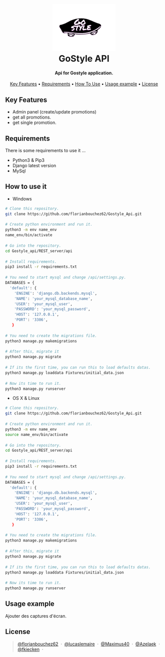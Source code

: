 <h1 align="center">
  <br>
  <img src="https://github.com/florianbouchez62/Gostyle_Api/blob/develop/REST_Server/api/static/logo.png" alt="GoStyle" width="200">
  <br>
  GoStyle API
  <br>
</h1>

<h4 align="center">Api for Gostyle application.</h4>

<p align="center">
  <a href="#key-features">Key Features</a> •
  <a href="#requirements">Requirements</a> •
  <a href="#how-to-use-it">How To Use</a> •
  <a href="#usage-example">Usage example</a> •
  <a href="#license">License</a>
</p>

## Key Features

* Admin panel (create/update promotions)
* get all promotions.
* get single promotion.

## Requirements

There is some requirements to use it ...

* Python3 & Pip3
* Django latest version
* MySql

## How to use it

* Windows

```sh
# Clone this repository.
git clone https://github.com/florianbouchez62/Gostyle_Api.git

# Create python environment and run it.
python3 -m env name_env
name_env/bin/activate

# Go into the repository.
cd Gostyle_api/REST_server/api

# Install requirements.
pip3 install -r requirements.txt

# You need to start mysql and change /api/settings.py.
DATABASES = {
  'default': {
    'ENGINE': 'django.db.backends.mysql',
    'NAME': 'your_mysql_database_name',
    'USER': 'your_mysql_user',
    'PASSWORD': 'your_mysql_password',
    'HOST': '127.0.0.1',
    'PORT': '3306',
   }

# You need to create the migrations file.
python3 manage.py makemigrations

# After this, migrate it
python3 manage.py migrate

# If its the first time, you can run this to load defaults datas.
python3 manage.py loaddata Fixtures/initial_data.json

# Now its time to run it.
python3 manage.py runserver
```

* OS X & Linux

```sh
# Clone this repository.
git clone https://github.com/florianbouchez62/Gostyle_Api.git

# Create python environment and run it.
python3 -m env name_env
source name_env/bin/activate

# Go into the repository.
cd Gostyle_api/REST_server/api

# Install requirements.
pip3 install -r requirements.txt

# You need to start mysql and change /api/settings.py.
DATABASES = {
  'default': {
    'ENGINE': 'django.db.backends.mysql',
    'NAME': 'your_mysql_database_name',
    'USER': 'your_mysql_user',
    'PASSWORD': 'your_mysql_password',
    'HOST': '127.0.0.1',
    'PORT': '3306',
   }

# You need to create the migrations file.
python3 manage.py makemigrations

# After this, migrate it
python3 manage.py migrate

# If its the first time, you can run this to load defaults datas.
python3 manage.py loaddata Fixtures/initial_data.json

# Now its time to run it.
python3 manage.py runserver
```

## Usage example

Ajouter des captures d'écran.

## License

> [@florianbouchez62](https://github.com/florianbouchez62) &nbsp;&middot;&nbsp;
> [@lucaslemaire](https://github.com/lucaslemaire) &nbsp;&middot;&nbsp;
> [@Maximus40](https://github.com/Maximus40) &nbsp;&middot;&nbsp;
> [@Azelaek](https://github.com/Azelaek) &nbsp;&middot;&nbsp;
> [@fkiecken](https://github.com/fkiecken) &nbsp;&middot;&nbsp;
